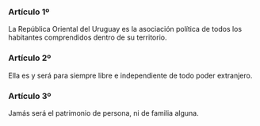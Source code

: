 ### Artículo 1º ###

La República Oriental del Uruguay es la asociación política de todos los habitantes comprendidos dentro de su territorio.

### Artículo 2º ###

Ella es y será para siempre libre e independiente de todo poder extranjero.

### Artículo 3º ###

Jamás será el patrimonio de persona, ni de familia alguna.
